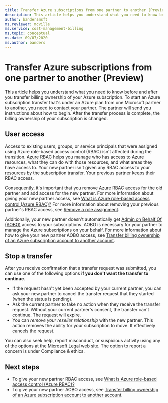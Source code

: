 ```yaml
---
title: Transfer Azure subscriptions from one partner to another (Preview)
description: This article helps you understand what you need to know before and after you transfer billing ownership of your Azure subscription.
author: bandersmsft
ms.reviewer: mcville
ms.service: cost-management-billing
ms.topic: conceptual
ms.date: 09/07/2020
ms.author: banders
---
```


# Transfer Azure subscriptions from one partner to another (Preview)

This article helps you understand what you need to know before and after you transfer billing ownership of your Azure subscription. To start an Azure subscription transfer that's under an Azure plan from one Microsoft partner to another, you need to contact your partner. The partner will send you instructions about how to begin. After the transfer process is complete, the billing ownership of your subscription is changed.

## User access

Access to existing users, groups, or service principals that were assigned using Azure role-based access control (RBAC) isn't affected during the transition. [Azure RBAC](../../role-based-access-control/overview.md) helps you manage who has access to Azure resources, what they can do with those resources, and what areas they have access to. Your new partner isn't given any RBAC access to your resources by the subscription transfer. Your previous partner keeps their RBAC access.

Consequently, it's important that you remove Azure RBAC access for the old partner and add access for the new partner. For more information about giving your new partner access, see [What is Azure role-based access control (Azure RBAC)?](../../role-based-access-control/overview.md) For more information about removing your previous partner's RBAC access, see [Remove a role assignment](../../role-based-access-control/role-assignments-portal.md#remove-a-role-assignment).

Additionally, your new partner doesn't automatically get [Admin on Behalf Of (AOBO)](https://channel9.msdn.com/Series/cspdev/Module-11-Admin-On-Behalf-Of-AOBO) access to your subscriptions. AOBO is necessary for your partner to manage the Azure subscriptions on your behalf. For more information about how to give your new partner AOBO access, see [Transfer billing ownership of an Azure subscription account to another account](billing-subscription-transfer.md).

## Stop a transfer

After you receive confirmation that a transfer request was submitted, you can use one of the following options **if you don't want the transfer to continue**.

- If the request hasn't yet been accepted by your current partner, you can ask your new partner to cancel the transfer request that they started (when the status is pending).
- Ask the current partner to take no action when they receive the transfer request. Without your current partner's consent, the transfer can't continue. The request will expire.
- You can _remove your reseller relationship_ with the new partner. This action removes the ability for your subscription to move. It effectively cancels the request.

You can also seek help, report misconduct, or suspicious activity using any of the options at the [Microsoft Legal](https://www.microsoft.com/legal/) web site. The option to report a concern is under Compliance & ethics.

## Next steps

- To give your new partner RBAC access, see [What is Azure role-based access control (Azure RBAC)?](../../role-based-access-control/overview.md)
- To give your new partner AOBO access, see [Transfer billing ownership of an Azure subscription account to another account](billing-subscription-transfer.md).